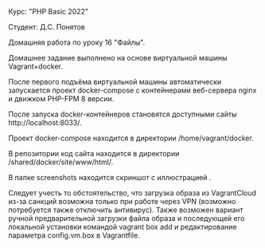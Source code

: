 Курс: "PHP Basic 2022"

Студент: Д.С. Понятов

Домашняя работа по уроку 16 "Файлы".

Домашнее задание выполнено на основе виртуальной машины Vagrant+docker.

После первого подъёма виртуальной машины автоматически запускается проект docker-compose с контейнерами веб-сервера nginx и движком PHP-FPM 8 версии.

После запуска docker-контейнеров становятся доступными сайты http://localhost:8033/.

Проект docker-compose находится в директории /home/vagrant/docker.

В репозитории код сайта находится в директории /shared/docker/site/www/html/.

В папке screenshots находится скриншот с иллюстрацией .


Cледует учесть то обстоятельство, что загрузка образа из VagrantCloud из-за санкций возможна только при работе через VPN (возможно потребуется также отключить антивирус). Также возможен вариант ручной предварительной загрузки файла образа и последующей его локальной установки командой vagrant box add и редактирование параметра config.vm.box в Vagrantfile.
